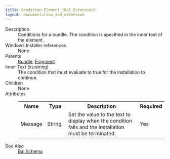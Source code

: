 ```yaml
---
title: Condition Element (Bal Extension)
layout: documentation_xsd_extension
---
```

<dl>
  <dt>Description</dt>
  <dd>                 Conditions for a bundle. The condition is specified in the inner text of the element.             </dd>
  <dt>Windows Installer references</dt>
  <dd>None</dd>
  <dt>Parents</dt>
  <dd>
    <a href="../bundle/">Bundle</a>, <a href="../fragment/">Fragment</a></dd>
  <dt>Inner Text (xs:string)</dt>
  <dd>                             The condition that must evaluate to true for the installation to continue.                         </dd>
  <dt>Children</dt>
  <dd>None</dd>
  <dt>Attributes</dt>
  <dd>
    <table cellspacing="0" cellpadding="0" class="schema">
      <tr>
        <th width="15%">Name</th>
        <th width="15%">Type</th>
        <th width="65%">Description</th>
        <th width="15%">Required</th>
      </tr>
      <tr>
        <td>Message</td>
        <td>String</td>
        <td>                                 Set the value to the text to display when the condition fails and the installation must be terminated.                             </td>
        <td>Yes</td>
      </tr>
    </table>
  </dd>
  <dt>See Also</dt>
  <dd>
    <a href="../bal">Bal Schema</a>
  </dd>
</dl>
